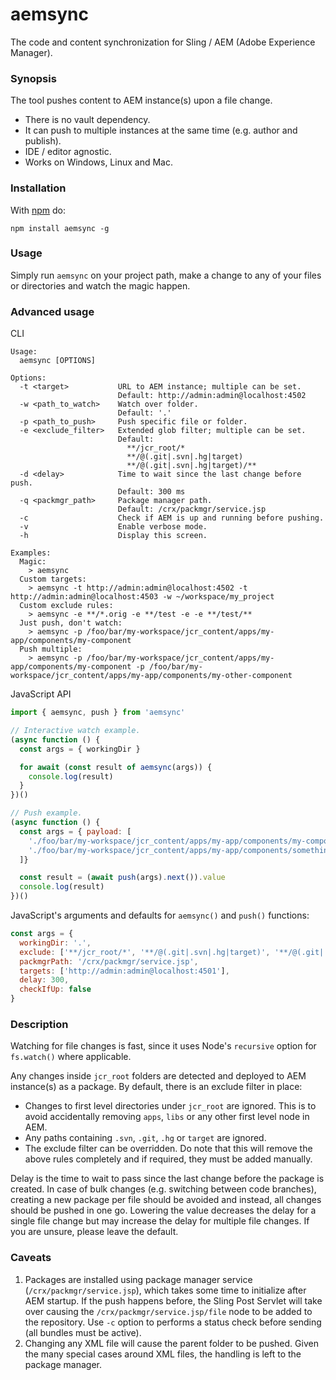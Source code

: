 aemsync
=======

The code and content synchronization for Sling / AEM (Adobe Experience Manager).

### Synopsis

The tool pushes content to AEM instance(s) upon a file change.
* There is no vault dependency.
* It can push to multiple instances at the same time (e.g. author and publish).
* IDE / editor agnostic.
* Works on Windows, Linux and Mac.

### Installation

With [npm](http://npmjs.org) do:

```
npm install aemsync -g
```

### Usage

Simply run `aemsync` on your project path, make a change to any of your files or directories and watch the magic happen.

### Advanced usage

CLI
```
Usage:
  aemsync [OPTIONS]

Options:
  -t <target>           URL to AEM instance; multiple can be set.
                        Default: http://admin:admin@localhost:4502
  -w <path_to_watch>    Watch over folder.
                        Default: '.'
  -p <path_to_push>     Push specific file or folder.
  -e <exclude_filter>   Extended glob filter; multiple can be set.
                        Default:
                          **/jcr_root/*
                          **/@(.git|.svn|.hg|target)
                          **/@(.git|.svn|.hg|target)/**
  -d <delay>            Time to wait since the last change before push.
                        Default: 300 ms
  -q <packmgr_path>     Package manager path.
                        Default: /crx/packmgr/service.jsp
  -c                    Check if AEM is up and running before pushing.
  -v                    Enable verbose mode.
  -h                    Display this screen.

Examples:
  Magic:
    > aemsync
  Custom targets:
    > aemsync -t http://admin:admin@localhost:4502 -t http://admin:admin@localhost:4503 -w ~/workspace/my_project
  Custom exclude rules:
    > aemsync -e **/*.orig -e **/test -e -e **/test/**
  Just push, don't watch:
    > aemsync -p /foo/bar/my-workspace/jcr_content/apps/my-app/components/my-component
  Push multiple:
    > aemsync -p /foo/bar/my-workspace/jcr_content/apps/my-app/components/my-component -p /foo/bar/my-workspace/jcr_content/apps/my-app/components/my-other-component
```

JavaScript API
```JavaScript
import { aemsync, push } from 'aemsync'

// Interactive watch example.
(async function () {
  const args = { workingDir }

  for await (const result of aemsync(args)) {
    console.log(result)
  }
})()

// Push example.
(async function () {
  const args = { payload: [
    './foo/bar/my-workspace/jcr_content/apps/my-app/components/my-component',
    './foo/bar/my-workspace/jcr_content/apps/my-app/components/something-else'
  ]}

  const result = (await push(args).next()).value
  console.log(result)
})()
```

JavaScript's arguments and defaults for `aemsync()` and `push()` functions:
```JavaScript
const args = {
  workingDir: '.',
  exclude: ['**/jcr_root/*', '**/@(.git|.svn|.hg|target)', '**/@(.git|.svn|.hg|target)/**'],
  packmgrPath: '/crx/packmgr/service.jsp',
  targets: ['http://admin:admin@localhost:4501'],
  delay: 300,
  checkIfUp: false
}
```

### Description

Watching for file changes is fast, since it uses Node's `recursive` option for `fs.watch()` where applicable.

Any changes inside `jcr_root` folders are detected and deployed to AEM instance(s) as a package. By default, there is an exclude filter in place:
* Changes to first level directories under `jcr_root` are ignored. This is to avoid accidentally removing `apps`, `libs` or any other first level node in AEM.
* Any paths containing `.svn`, `.git`, `.hg` or `target` are ignored.
* The exclude filter can be overridden. Do note that this will remove the above rules completely and if required, they must be added manually.

Delay is the time to wait to pass since the last change before the package is created. In case of bulk changes (e.g. switching between code branches), creating a new package per file should be avoided and instead, all changes should be pushed in one go. Lowering the value decreases the delay for a single file change but may increase the delay for multiple file changes. If you are unsure, please leave the default.

### Caveats

1. Packages are installed using package manager service (`/crx/packmgr/service.jsp`), which takes some time to initialize after AEM startup. If the push happens before, the Sling Post Servlet will take over causing the `/crx/packmgr/service.jsp/file` node to be added to the repository. Use `-c` option to performs a status check before sending (all bundles must be active).
2. Changing any XML file will cause the parent folder to be pushed. Given the many special cases around XML files, the handling is left to the package manager.
